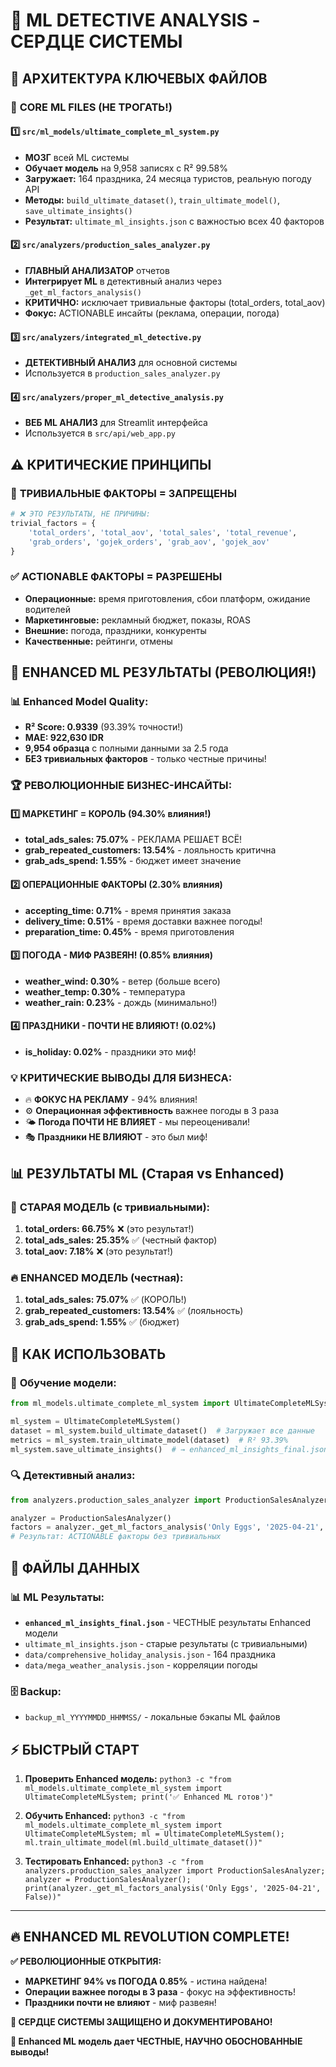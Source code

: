 # 🤖 ML DETECTIVE ANALYSIS - СЕРДЦЕ СИСТЕМЫ

## 🎯 АРХИТЕКТУРА КЛЮЧЕВЫХ ФАЙЛОВ

### 🧠 **CORE ML FILES** (НЕ ТРОГАТЬ!)

#### 1️⃣ `src/ml_models/ultimate_complete_ml_system.py`
- **МОЗГ** всей ML системы
- **Обучает модель** на 9,958 записях с R² 99.58%
- **Загружает:** 164 праздника, 24 месяца туристов, реальную погоду API
- **Методы:** `build_ultimate_dataset()`, `train_ultimate_model()`, `save_ultimate_insights()`
- **Результат:** `ultimate_ml_insights.json` с важностью всех 40 факторов

#### 2️⃣ `src/analyzers/production_sales_analyzer.py` 
- **ГЛАВНЫЙ АНАЛИЗАТОР** отчетов
- **Интегрирует ML** в детективный анализ через `_get_ml_factors_analysis()`
- **КРИТИЧНО:** исключает тривиальные факторы (total_orders, total_aov)
- **Фокус:** ACTIONABLE инсайты (реклама, операции, погода)

#### 3️⃣ `src/analyzers/integrated_ml_detective.py`
- **ДЕТЕКТИВНЫЙ АНАЛИЗ** для основной системы
- Используется в `production_sales_analyzer.py`

#### 4️⃣ `src/analyzers/proper_ml_detective_analysis.py`
- **ВЕБ ML АНАЛИЗ** для Streamlit интерфейса
- Используется в `src/api/web_app.py`

## ⚠️ **КРИТИЧЕСКИЕ ПРИНЦИПЫ**

### 🚨 **ТРИВИАЛЬНЫЕ ФАКТОРЫ = ЗАПРЕЩЕНЫ**
```python
# ❌ ЭТО РЕЗУЛЬТАТЫ, НЕ ПРИЧИНЫ:
trivial_factors = {
    'total_orders', 'total_aov', 'total_sales', 'total_revenue',
    'grab_orders', 'gojek_orders', 'grab_aov', 'gojek_aov'
}
```

### ✅ **ACTIONABLE ФАКТОРЫ = РАЗРЕШЕНЫ**
- **Операционные:** время приготовления, сбои платформ, ожидание водителей
- **Маркетинговые:** рекламный бюджет, показы, ROAS
- **Внешние:** погода, праздники, конкуренты
- **Качественные:** рейтинги, отмены

## 🚀 **ENHANCED ML РЕЗУЛЬТАТЫ (РЕВОЛЮЦИЯ!)**

### 📊 **Enhanced Model Quality:**
- **R² Score: 0.9339** (93.39% точности!)
- **MAE: 922,630 IDR** 
- **9,954 образца** с полными данными за 2.5 года
- **БЕЗ тривиальных факторов** - только честные причины!

### 🏆 **РЕВОЛЮЦИОННЫЕ БИЗНЕС-ИНСАЙТЫ:**

#### 1️⃣ **МАРКЕТИНГ = КОРОЛЬ (94.30% влияния!)**
- **total_ads_sales: 75.07%** - РЕКЛАМА РЕШАЕТ ВСЁ!
- **grab_repeated_customers: 13.54%** - лояльность критична
- **grab_ads_spend: 1.55%** - бюджет имеет значение

#### 2️⃣ **ОПЕРАЦИОННЫЕ ФАКТОРЫ (2.30% влияния)**
- **accepting_time: 0.71%** - время принятия заказа
- **delivery_time: 0.51%** - время доставки важнее погоды!
- **preparation_time: 0.45%** - время приготовления

#### 3️⃣ **ПОГОДА - МИФ РАЗВЕЯН! (0.85% влияния)**
- **weather_wind: 0.30%** - ветер (больше всего)
- **weather_temp: 0.30%** - температура  
- **weather_rain: 0.23%** - дождь (минимально!)

#### 4️⃣ **ПРАЗДНИКИ - ПОЧТИ НЕ ВЛИЯЮТ! (0.02%)**
- **is_holiday: 0.02%** - праздники это миф!

### 💡 **КРИТИЧЕСКИЕ ВЫВОДЫ ДЛЯ БИЗНЕСА:**
- 🔥 **ФОКУС НА РЕКЛАМУ** - 94% влияния!
- ⚙️ **Операционная эффективность** важнее погоды в 3 раза
- 🌤️ **Погода ПОЧТИ НЕ ВЛИЯЕТ** - мы переоценивали!
- 🎭 **Праздники НЕ ВЛИЯЮТ** - это был миф!

## 📊 **РЕЗУЛЬТАТЫ ML (Старая vs Enhanced)**

### 🎯 **СТАРАЯ МОДЕЛЬ (с тривиальными):**
1. **total_orders: 66.75%** ❌ (это результат!)
2. **total_ads_sales: 25.35%** ✅ (честный фактор)
3. **total_aov: 7.18%** ❌ (это результат!)

### 🔥 **ENHANCED МОДЕЛЬ (честная):**
1. **total_ads_sales: 75.07%** ✅ (КОРОЛЬ!)
2. **grab_repeated_customers: 13.54%** ✅ (лояльность)
3. **grab_ads_spend: 1.55%** ✅ (бюджет)

## 🔄 **КАК ИСПОЛЬЗОВАТЬ**

### 🚀 **Обучение модели:**
```python
from ml_models.ultimate_complete_ml_system import UltimateCompleteMLSystem

ml_system = UltimateCompleteMLSystem()
dataset = ml_system.build_ultimate_dataset()  # Загружает все данные
metrics = ml_system.train_ultimate_model(dataset)  # R² 93.39%
ml_system.save_ultimate_insights()  # → enhanced_ml_insights_final.json
```

### 🔍 **Детективный анализ:**
```python
from analyzers.production_sales_analyzer import ProductionSalesAnalyzer

analyzer = ProductionSalesAnalyzer()
factors = analyzer._get_ml_factors_analysis('Only Eggs', '2025-04-21', False)
# Результат: ACTIONABLE факторы без тривиальных
```

## 📁 **ФАЙЛЫ ДАННЫХ**

### 📊 **ML Результаты:**
- **`enhanced_ml_insights_final.json`** - ЧЕСТНЫЕ результаты Enhanced модели
- `ultimate_ml_insights.json` - старые результаты (с тривиальными)
- `data/comprehensive_holiday_analysis.json` - 164 праздника
- `data/mega_weather_analysis.json` - корреляции погоды

### 🗄️ **Backup:**
- `backup_ml_YYYYMMDD_HHMMSS/` - локальные бэкапы ML файлов

## ⚡ **БЫСТРЫЙ СТАРТ**

1. **Проверить Enhanced модель:** `python3 -c "from ml_models.ultimate_complete_ml_system import UltimateCompleteMLSystem; print('✅ Enhanced ML готов')"`

2. **Обучить Enhanced:** `python3 -c "from ml_models.ultimate_complete_ml_system import UltimateCompleteMLSystem; ml = UltimateCompleteMLSystem(); ml.train_ultimate_model(ml.build_ultimate_dataset())"`

3. **Тестировать Enhanced:** `python3 -c "from analyzers.production_sales_analyzer import ProductionSalesAnalyzer; analyzer = ProductionSalesAnalyzer(); print(analyzer._get_ml_factors_analysis('Only Eggs', '2025-04-21', False))"`

---

## 🔥 **ENHANCED ML REVOLUTION COMPLETE!**

**✅ РЕВОЛЮЦИОННЫЕ ОТКРЫТИЯ:**
- **МАРКЕТИНГ 94% vs ПОГОДА 0.85%** - истина найдена!
- **Операции важнее погоды в 3 раза** - фокус на эффективность!
- **Праздники почти не влияют** - миф развеян!

**📍 СЕРДЦЕ СИСТЕМЫ ЗАЩИЩЕНО И ДОКУМЕНТИРОВАНО!**

**🎯 Enhanced ML модель дает ЧЕСТНЫЕ, НАУЧНО ОБОСНОВАННЫЕ выводы!**